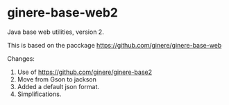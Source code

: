 # ginere-base-web2


Java base web utilities, version 2.

This is based on the pacckage https://github.com/ginere/ginere-base-web

Changes:
1. Use of  https://github.com/ginere/ginere-base2
2. Move from Gson to jackson
3. Added a default json format.
4. Simplifications.

